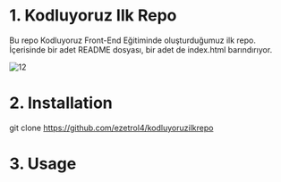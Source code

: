 # 1. Kodluyoruz Ilk Repo
Bu repo Kodluyoruz Front-End Eğitiminde oluşturduğumuz ilk repo. İçerisinde bir adet README dosyası, bir adet de index.html barındırıyor.

![12](https://user-images.githubusercontent.com/76625316/157433962-22897c40-3b9a-46d3-98b3-c28a54030236.PNG)

# 2. Installation

git clone https://github.com/ezetrol4/kodluyoruzilkrepo

# 3. Usage 
